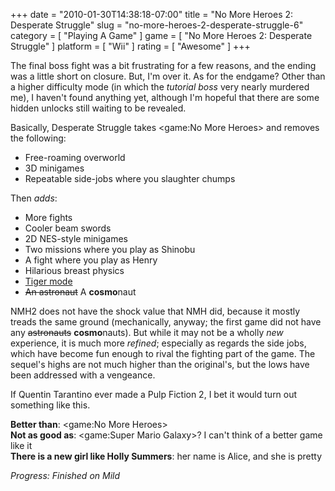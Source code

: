 +++
date = "2010-01-30T14:38:18-07:00"
title = "No More Heroes 2: Desperate Struggle"
slug = "no-more-heroes-2-desperate-struggle-6"
category = [ "Playing A Game" ]
game = [ "No More Heroes 2: Desperate Struggle" ]
platform = [ "Wii" ]
rating = [ "Awesome" ]
+++

The final boss fight was a bit frustrating for a few reasons, and the ending was a little short on closure.  But, I'm over it.  As for the endgame?  Other than a higher difficulty mode (in which the <i>tutorial boss</i> very nearly murdered me), I haven't found anything yet, although I'm hopeful that there are some hidden unlocks still waiting to be revealed.

Basically, Desperate Struggle takes <game:No More Heroes> and removes the following:

* Free-roaming overworld
* 3D minigames
* Repeatable side-jobs where you slaughter chumps

Then <i>adds</i>:

* More fights
* Cooler beam swords
* 2D NES-style minigames
* Two missions where you play as Shinobu
* A fight where you play as Henry
* Hilarious breast physics
* <a href="http://www.youtube.com/watch?v=mzqWytLJHdU">Tiger mode</a>
* <s>An astronaut</s> A <b>cosmo</b>naut

NMH2 does not have the shock value that NMH did, because it mostly treads the same ground (mechanically, anyway; the first game did not have any <s>astronauts</s> <b>cosmo</b>nauts).  But while it may not be a wholly <i>new</i> experience, it is much more <i>refined</i>; especially as regards the side jobs, which have become fun enough to rival the fighting part of the game.  The sequel's highs are not much higher than the original's, but the lows have been addressed with a vengeance.

If Quentin Tarantino ever made a Pulp Fiction 2, I bet it would turn out something like this.

<b>Better than</b>: <game:No More Heroes>  
<b>Not as good as</b>: <game:Super Mario Galaxy>?  I can't think of a better game like it  
<b>There is a new girl like Holly Summers</b>: her name is Alice, and she is pretty

<i>Progress: Finished on Mild</i>